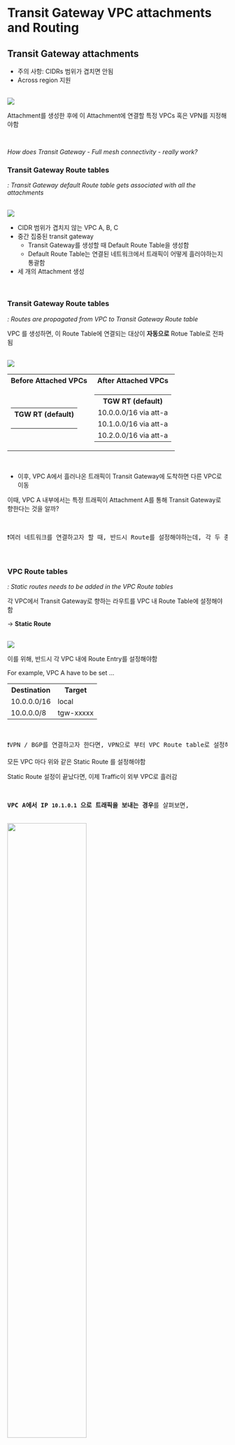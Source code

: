 # Transit Gateway VPC attachments and Routing

## Transit Gateway attachments

- 주의 사항: CIDRs 범위가 겹치면 안됨
- Across region 지원

<br><img src="./img/transit_gateway_vpc_attachments_and_routing_img1.png"><br>

Attachment를 생성한 후에 이 Attachment에 연결할 특정 VPCs 혹은 VPN를 지정해야함 

<br>

_How does Transit Gateway - Full mesh connectivity - really work?_

### Transit Gateway Route tables

_: Transit Gateway default Route table gets associated with all the attachments_

<br><img src="./img/transit_gateway_vpc_attachments_and_routing_img2.png"><br>

- CIDR 범위가 겹치지 않는 VPC A, B, C
- 중간 집중된 transit gateway
  - Transit Gateway를 생성할 때 Default Route Table을 생성함
  - Default Route Table는 연결된 네트워크에서 트래픽이 어떻게 흘러야하는지 통괄함
- 세 개의 Attachment 생성

<br>

### Transit Gateway Route tables

_: Routes are propagated from VPC to Transit Gateway Route table_

VPC 를 생성하면, 이 Route Table에 연결되는 대상이 **자동으로** Rotue Table로 전파됨

<br><img src="./img/transit_gateway_vpc_attachments_and_routing_img3.png"><br>

<table>
<tr>
<th>Before Attached VPCs</th>
<th>After Attached VPCs</th>
</tr>
<tr>
<td>

<table>
<tr><th>TGW RT (default)</th></tr>
<tr><td></td></tr>
<tr><td></td></tr>
<tr><td></td></tr>
</table>

</td>
<td>

<table>
<tr><th>TGW RT (default)</th></tr>
<tr><td>10.0.0.0/16 via att-a</td></tr>
<tr><td>10.1.0.0/16 via att-a</td></tr>
<tr><td>10.2.0.0/16 via att-a</td></tr>
</table>

</td>
</tr>
</table>

<br>

- 이후, VPC A에서 흘러나온 트래픽이 Transit Gateway에 도착하면 다른 VPC로 이동

이때, VPC A 내부에서는 특정 트래픽이 Attachment A를 통해 Transit Gateway로 향한다는 것을 알까?

<br>
<pre>❗️여러 네트워크를 연결하고자 할 때, 반드시 Route를 설정해야하는데, 각 두 종단 모두 설정해야함</pre>

<br>

### VPC Route tables

_: Static routes needs to be added in the VPC Route tables_

각 VPC에서 Transit Gateway로 향하는 라우트를 VPC 내 Route Table에 설정해야함

→ **Static Route**

<br><img src="./img/transit_gateway_vpc_attachments_and_routing_img4.png"><br>

이를 위해, 반드시 각 VPC 내에 Route Entry를 설정해야함

For example, VPC A have to be set ...

<table>
<tr>
<th>Destination</th>
<th>Target</th>
</tr>
<tr>
<td>10.0.0.0/16</td>
<td>local</td>
</tr>
<tr>
<td>10.0.0.0/8</td>
<td>tgw-xxxxx</td>
</tr>
</table>

<br>
<pre>❗VPN / BGP를 연결하고자 한다면, VPN으로 부터 VPC Route table로 설정해야하는 Route가 전파됨(자동 설정됨)</pre>

모든 VPC 마다 위와 같은 Static Route 를 설정해야함

Static Route 설정이 끝났다면, 이제 Traffic이 외부 VPC로 흘러감

<br>

<pre><b>VPC A에서 IP <code>10.1.0.1</code> 으로 트래픽을 보내는 경우</b>를 살펴보면,

<br><img src="./img/transit_gateway_vpc_attachments_and_routing_img5.png" width="60%"><br>

1️⃣ VPC A 내의 Route Table에서 지정된 규칙에 의해 <b><code>tgw-xxxxxx</code></b> 으로 향함
2️⃣ <code>tgw-xxxxxx</code> 로 도착하면 Transit gateway 의 Route Table에서 해당 트래픽이 향해야할 VPC B로 라우팅함
3️⃣ VPC B가 해당 트래픽을 받음
</pre>

---

# Hands On: Transit Gateway & VPCs with full routing

## Transit Gateway Lab – Three VPCs with full connectivity

<br><img src="./img/hands_on_transit_gateway_and_vpcs_with_full_routing_img1.png"><br>

### Lab setup

#### 1. Private Subnets 생성

3개의 VPCs 생성 후 각각 Private Subnets 생성. 

<br><img src="./img/hands_on_transit_gateway_and_vpcs_with_full_routing_img2.png"><br>

VPC A에는 Public Subnet 추가로 생성 (Host 넘기기 위함 - to jump host)

**VPC-A-Public Subnet - Route Table**

| Destination   | Target           |
|---------------|------------------|
| `10.0.0.0/16` | `local`          |
| `0.0.0.0/0`   | `igw-05412cd...` |

<br>

#### 2. Transit Gateway 생성

<br><img src="./img/hands_on_transit_gateway_and_vpcs_with_full_routing_img3.png"><br>

**Transit Gateway**
- Name: VPC-A-B-C-TGW
- Configure:
  - [x] DNS support: 인입되는 트래픽이 연결된 VPC connection에 대해 동일한 DNS로 Resolve 됨
  - [x] VPC ECMP support: 연결된 VPN를 사용하면서 중요한 워크로드를 수행중이라면 (dominating) 최대 50GB까지 대역폭을 차지(leverage)할 수 있음.
    - <pre>❗ECMP 없을 때 VPN 제한은 각 터널 당 1.25gbps 임</pre>
  - [x] Default route table association: Attachment 생성 시 Transit gateway의 Default Rotue Table에 연결됨
  - [x] Default route table propagation: Attachment 생성 시, Transit gateway의 Default Rotue Table에 전파
    - <pre><b>❗Association vs. Propagation</b>
      Transit Gateway(TGW) Association은 TGW가 별도의 라우트 테이블을 운영하는 것을 의미하고, Propagation은 라우트 테이블을 전파하는 것을 의미
      - Attachment: 단순한 연결(connection)일 뿐
      - Association: 각 Attachment는 하나의 TGW 라우트 테이블에 연결되어야 함. 하나의 TGW 라우트 테이블은 하나 또는 다수의 Attachment를 가질 수 있음
      - Propagation: 온프레미스는 BGP 및 Static Routing을 사용하고, VPC의 CIDR은 API를 통해 동적으로 전파. Propagation을 활성화하면 routes에 Propagation에 지정한 VPC의 CIDR이 자동으로 등록됨.
    </pre>
  - [x] Multicast support: 어떤 머신이든 트래픽을 multicast 그룹에 속한 다른 머신으로 보낼 수 있음

<br>

#### 3. VPC attachments 생성

_Transit Gateway을 위한 VPC attachments 생성_

<br><img src="./img/hands_on_transit_gateway_and_vpcs_with_full_routing_img4.png"><br>

**Attachment Type**:
- [x] VPC
- [ ] VPN
- [ ] Peering Connection
- [ ] Connect

VPC-A를 선택 후 Transit gateway 와 연결할 서브넷을 선택

(선택한 AZ에 대해서, 해당 서브넷 하위 모든 자원이 연결됨)

VPC-B, VPC-C에 대한 Attachment도 생성

그럼, Transit Gateway Route table에 각 Attachment의 Route Entry가 추가된 것을 확인할 수 있음

**Transit Gateway Route Table - Propagations**

| Attachment ID      | Resource type | Resource ID  | State      |
|--------------------|---------------|--------------|------------|
| tgw-attach-0a033.. | VPC           | vpc-0e0e1... | associated | 
| tgw-attach-0817b.. | VPC           | vpc-05064... | associated | 
| tgw-attach-0f964.. | VPC           | vpc-09033... | associated | 

**Transit Gateway Route Table - Routes**

| CIDR        | Attachment                          | Resource Type | Route Type | Route State |
|-------------|-------------------------------------|---------------|------------|-------------|
| 10.0.0.0/16 | tgw-attach-0a033.. \| vpc-0e0e1...  | VPC           | propagated | active      |
| 10.1.0.0/16 | tgw-attach-0817b.. \|  vpc-05064... | VPC           | propagated | active      |
| 10.2.0.0/16 | tgw-attach-0f964.. \| vpc-09033...  | VPC           | propagated | active      |


But, 하지만 아직 연결이 되지 않음 → Subnet의 route table 설정이 안되어 있음

<br>

#### 4. Subnet의 route table 수정

<br><img src="./img/hands_on_transit_gateway_and_vpcs_with_full_routing_img5.png"><br>

모든 Private subnet의 route table 수정

Transit gateway attachment 으로 향할 `10.0.0.0/8` 추가

<br>

#### 5. VPC A → VPC B,C using Private IP

VPC A에 연결 -> EC2-A에 SSH 접속 -> EC2-B나 EC2-C의 Private IP로 ping 시도 

EC2 생성 시, Security Group 설정 필요 

